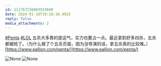 ```yaml
---
id: 111767236803933848
date: 2024-01-16T19:18:10.492Z
reply: false
media_attachments: 2
---
```


[#Penta](https://e5n.cc/tags/Penta) [#LOL](https://e5n.cc/tags/LOL) 五杀大多靠的是运气，实力也要占一点。最近拿到好多四杀，五杀都被抢了。（为什么做了个五杀页面，因为没导演的话，拿五杀真的比较难。）  
[https://www.eallion.com/penta/](https://www.eallion.com/penta/)

![None](https://files.e5n.cc/media_attachments/files/111/767/232/340/904/935/original/4ca51d64a4feba69.webp)
![None](https://files.e5n.cc/media_attachments/files/111/767/232/960/751/641/original/67e8a8b512090bcf.webp)
